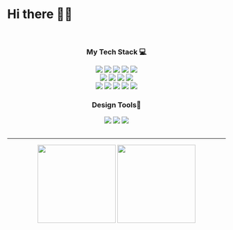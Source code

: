 <h1>Hi there 🤙🏻</h1>
<br>

<div align="center">
  <h3>My Tech Stack 💻</h3>
   <img src="https://img.shields.io/badge/HTML5-E34F26?style=Static&logo=HTML5&logoColor=white&logoWidth=10&logoheight=20">
  
   <img src="https://img.shields.io/badge/CSS3-1572B6?style=Static&logo=CSS3&logoColor=white">
   <img src="https://img.shields.io/badge/Bootstrapap-7952B3?style=Static&logo=bootstrap&logoColor=white"/>
   <img src="https://img.shields.io/badge/Tailwind CSS-06B6D4?style=Static&logo=Tailwind CSS&logoColor=white"/>
   <img src="https://img.shields.io/badge/Sass-CC6699?style=Static&logo=Sass&logoColor=white">
   <br>
   <img src="https://img.shields.io/badge/JavaScript-F7DF1E?style=Static&logo=JavaScript&logoColor=black">
   <img src="https://img.shields.io/badge/Typescript-3178C6?style=Static&logo=Typescript&logoColor=white"/>
   <img src="https://img.shields.io/badge/React-61DAFB?style=Static&logo=React&logoColor=3776AB">
   <img src="https://img.shields.io/badge/Node.js-339933?style=Static&logo=Node.js&logoColor=white"/>
   <br>

   <img src="https://img.shields.io/badge/MongoDB-47A248?style=Static&logo=MongoDB&logoColor=white"/>
   <img src="https://img.shields.io/badge/mysql-4479A1?style=Static&logo=mysql&logoColor=white"/>
   <img src="https://img.shields.io/badge/Python-3776AB?style=Static&logo=Python&logoColor=white">
   <img src="https://img.shields.io/badge/PHP-777BB4?style=Static&logo=php&logoColor=white"/> 
   <img src="https://img.shields.io/badge/Git-F05032?style=Static&logo=Git&logoColor=white">

  <h3>Design Tools🎨</h3>
  <img src="https://img.shields.io/badge/Adobe Photoshop-31A8FF?style=Static&logo=Adobe Photoshop&logoColor=white">
  <img src="https://img.shields.io/badge/Adobe Illustrator-FF9A00?style=Static&logo=Adobe Illustrator&logoColor=white">
  <img src="https://img.shields.io/badge/Figma-F24E1E?style=Static&logo=Figma&logoColor=white">
  <br>
  <br>
  <hr>
  <p>
  <img height="180em" src="https://github-readme-stats.vercel.app/api?username=constyejin&show_icons=true&include_all_commits=true&bg_color=30,e96443,904e95&title_color=fff&text_color=fff">
  <img height="180em" src="https://github-readme-stats.vercel.app/api/top-langs/?username=constyejin&layout=compact&bg_color=30,e96443,904e95&title_color=fff&text_color=fff">
</p>
</div>
